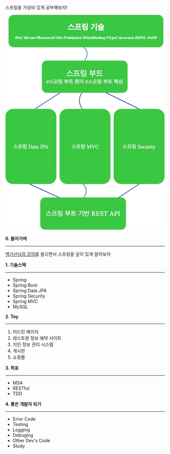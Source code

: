 스프링을 가성비 있게 공부해보자!

 
![](img/Spring%20Starter.jpg)

**0\. 들어가며**

---

[백기선님의 강의](https://www.inflearn.com/courses?s=%EB%B0%B1%EA%B8%B0%EC%84%A0)를 들으면서 스프링을 깊이 있게 알아보자

**1\. 기술스택**

---

-   Spring
-   Spring Boot
-   Spring Data JPA
-   Spring Security
-   Spring MVC
-   MySQL

**2\. Toy**

---

1.  어드민 페이지
2.  레스토랑 정보 예약 사이트
3.  지인 정보 관리 시스템
4.  게시판
5.  쇼핑몰

**3\. 목표**

---

-   MSA
-   RESTful
-   TDD

**4\. 좋은 개발자 되기**

---

-   Error Code
-   Testing
-   Logging
-   Debuging
-   Other Dev's Code
-   Study